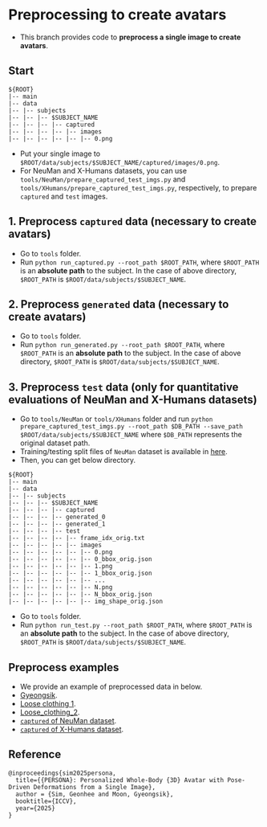 # Preprocessing to create avatars

* This branch provides code to **preprocess a single image to create avatars**.

## Start
```
${ROOT}
|-- main
|-- data
|-- |-- subjects
|-- |-- |-- $SUBJECT_NAME
|-- |-- |-- |-- captured
|-- |-- |-- |-- |-- images
|-- |-- |-- |-- |-- |-- 0.png
```
* Put your single image to `$ROOT/data/subjects/$SUBJECT_NAME/captured/images/0.png`.
* For NeuMan and X-Humans datasets, you can use `tools/NeuMan/prepare_captured_test_imgs.py` and `tools/XHumans/prepare_captured_test_imgs.py`, respectively, to prepare `captured` and `test` images.

## 1. Preprocess `captured` data (necessary to create avatars)
* Go to `tools` folder.
* Run `python run_captured.py --root_path $ROOT_PATH`, where `$ROOT_PATH` is an **absolute path** to the subject. In the case of above directory, `$ROOT_PATH` is `$ROOT/data/subjects/$SUBJECT_NAME`.

## 2. Preprocess `generated` data (necessary to create avatars)
* Go to `tools` folder.
* Run `python run_generated.py --root_path $ROOT_PATH`, where `$ROOT_PATH` is an **absolute path** to the subject. In the case of above directory, `$ROOT_PATH` is `$ROOT/data/subjects/$SUBJECT_NAME`.

## 3. Preprocess `test` data (only for quantitative evaluations of NeuMan and X-Humans datasets)
* Go to `tools/NeuMan` or `tools/XHumans` folder and run `python prepare_captured_test_imgs.py --root_path $DB_PATH --save_path $ROOT/data/subjects/$SUBJECT_NAME` where `$DB_PATH` represents the original dataset path.
* Training/testing split files of `NeuMan` dataset is available in [here](https://drive.google.com/drive/folders/1QJztYKjI9tC90U6mELwt-RF1V09LBqjW?usp=sharing).
* Then, you can get below directory.
```
${ROOT}
|-- main
|-- data
|-- |-- subjects
|-- |-- |-- $SUBJECT_NAME
|-- |-- |-- |-- captured
|-- |-- |-- |-- generated_0
|-- |-- |-- |-- generated_1
|-- |-- |-- |-- test
|-- |-- |-- |-- |-- frame_idx_orig.txt
|-- |-- |-- |-- |-- images
|-- |-- |-- |-- |-- |-- 0.png
|-- |-- |-- |-- |-- |-- 0_bbox_orig.json
|-- |-- |-- |-- |-- |-- 1.png
|-- |-- |-- |-- |-- |-- 1_bbox_orig.json
|-- |-- |-- |-- |-- |-- ...
|-- |-- |-- |-- |-- |-- N.png
|-- |-- |-- |-- |-- |-- N_bbox_orig.json
|-- |-- |-- |-- |-- |-- img_shape_orig.json
```
* Go to `tools` folder.
* Run `python run_test.py --root_path $ROOT_PATH`, where `$ROOT_PATH` is an **absolute path** to the subject. In the case of above directory, `$ROOT_PATH` is `$ROOT/data/subjects/$SUBJECT_NAME`.

## Preprocess examples
* We provide an example of preprocessed data in below.
* [Gyeongsik](https://drive.google.com/file/d/1Pbt6BL-trSFGEBGL6xGCa3q47TSlky5T/view?usp=sharing).
* [Loose clothing 1](https://drive.google.com/file/d/1gRES16bj4-qi6aBZvq_PX4A4oGxeYjxe/view?usp=sharing).
* [Loose_clothing_2](https://drive.google.com/file/d/1edZh7LvoLAHjtlWagJCE-cxb77irh78d/view?usp=sharing).
* [`captured` of NeuMan dataset](https://drive.google.com/drive/folders/1iOFJ5L811mXm5Am8_9qGdPJVHC7fbMw0?usp=sharing).
* [`captured` of X-Humans dataset](https://drive.google.com/drive/folders/1zFI8Ibp4-MgWccRtDPP4xBjXmL9iVv_X?usp=sharing).

## Reference
```
@inproceedings{sim2025persona,
  title={{PERSONA}: Personalized Whole-Body {3D} Avatar with Pose-Driven Deformations from a Single Image},
  author = {Sim, Geonhee and Moon, Gyeongsik},  
  booktitle={ICCV},
  year={2025}
}
```
